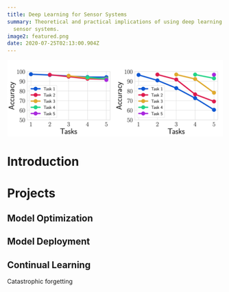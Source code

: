 ```yaml
---
title: Deep Learning for Sensor Systems
summary: Theoretical and practical implications of using deep learning models in
  sensor systems.
image2: featured.png
date: 2020-07-25T02:13:00.904Z
---
```

![](continual-learning-forgetting.png)

# Introduction

# Projects

## Model Optimization

## Model Deployment

## Continual Learning

Catastrophic forgetting